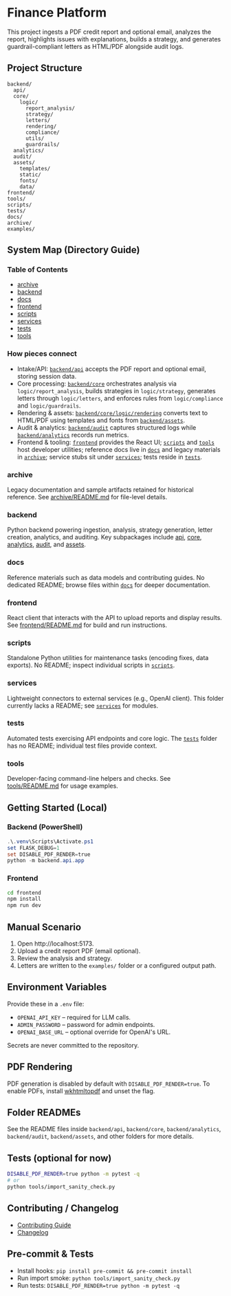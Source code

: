 # Finance Platform

This project ingests a PDF credit report and optional email, analyzes the report, highlights issues with explanations, builds a strategy, and generates guardrail-compliant letters as HTML/PDF alongside audit logs.

## Project Structure

```
backend/
  api/
  core/
    logic/
      report_analysis/
      strategy/
      letters/
      rendering/
      compliance/
      utils/
      guardrails/
  analytics/
  audit/
  assets/
    templates/
    static/
    fonts/
    data/
frontend/
tools/
scripts/
tests/
docs/
archive/
examples/
```

## System Map (Directory Guide)

### Table of Contents
- [archive](#archive)
- [backend](#backend)
- [docs](#docs)
- [frontend](#frontend)
- [scripts](#scripts)
- [services](#services)
- [tests](#tests)
- [tools](#tools)

### How pieces connect
- Intake/API: [`backend/api`](backend/api/README.md) accepts the PDF report and optional email, storing session data.
- Core processing: [`backend/core`](backend/core/README.md) orchestrates analysis via `logic/report_analysis`, builds strategies in `logic/strategy`, generates letters through `logic/letters`, and enforces rules from `logic/compliance` and `logic/guardrails`.
- Rendering & assets: [`backend/core/logic/rendering`](backend/core/logic/rendering/README.md) converts text to HTML/PDF using templates and fonts from [`backend/assets`](backend/assets/README.md).
- Audit & analytics: [`backend/audit`](backend/audit/README.md) captures structured logs while [`backend/analytics`](backend/analytics/README.md) records run metrics.
- Frontend & tooling: [`frontend`](frontend/README.md) provides the React UI; [`scripts`](scripts) and [`tools`](tools/README.md) host developer utilities; reference docs live in [`docs`](docs) and legacy materials in [`archive`](archive/README.md); service stubs sit under [`services`](services); tests reside in [`tests`](tests).

### archive
Legacy documentation and sample artifacts retained for historical reference. See [archive/README.md](archive/README.md) for file-level details.

### backend
Python backend powering ingestion, analysis, strategy generation, letter creation, analytics, and auditing. Key subpackages include [api](backend/api/README.md), [core](backend/core/README.md), [analytics](backend/analytics/README.md), [audit](backend/audit/README.md), and [assets](backend/assets/README.md).

### docs
Reference materials such as data models and contributing guides. No dedicated README; browse files within [`docs`](docs) for deeper documentation.

### frontend
React client that interacts with the API to upload reports and display results. See [frontend/README.md](frontend/README.md) for build and run instructions.

### scripts
Standalone Python utilities for maintenance tasks (encoding fixes, data exports). No README; inspect individual scripts in [`scripts`](scripts).

### services
Lightweight connectors to external services (e.g., OpenAI client). This folder currently lacks a README; see [`services`](services) for modules.

### tests
Automated tests exercising API endpoints and core logic. The [`tests`](tests) folder has no README; individual test files provide context.

### tools
Developer-facing command-line helpers and checks. See [tools/README.md](tools/README.md) for usage examples.

## Getting Started (Local)

### Backend (PowerShell)

```powershell
.\.venv\Scripts\Activate.ps1
set FLASK_DEBUG=1
set DISABLE_PDF_RENDER=true
python -m backend.api.app
```

### Frontend

```bash
cd frontend
npm install
npm run dev
```

## Manual Scenario

1. Open http://localhost:5173.
2. Upload a credit report PDF (email optional).
3. Review the analysis and strategy.
4. Letters are written to the `examples/` folder or a configured output path.

## Environment Variables

Provide these in a `.env` file:

- `OPENAI_API_KEY` – required for LLM calls.
- `ADMIN_PASSWORD` – password for admin endpoints.
- `OPENAI_BASE_URL` – optional override for OpenAI's URL.

Secrets are never committed to the repository.

## PDF Rendering

PDF generation is disabled by default with `DISABLE_PDF_RENDER=true`. To enable PDFs, install [wkhtmltopdf](https://wkhtmltopdf.org/) and unset the flag.

## Folder READMEs

See the README files inside `backend/api`, `backend/core`, `backend/analytics`, `backend/audit`, `backend/assets`, and other folders for more details.

## Tests (optional for now)

```bash
DISABLE_PDF_RENDER=true python -m pytest -q
# or
python tools/import_sanity_check.py
```

## Contributing / Changelog

- [Contributing Guide](docs/CONTRIBUTING.md)
- [Changelog](CHANGELOG.md)

## Pre-commit & Tests

- Install hooks: `pip install pre-commit && pre-commit install`
- Run import smoke: `python tools/import_sanity_check.py`
- Run tests: `DISABLE_PDF_RENDER=true python -m pytest -q`
